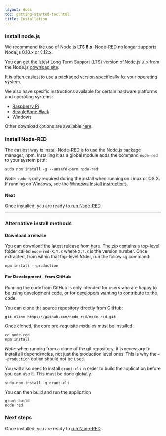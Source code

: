 ```yaml
---
layout: docs
toc: getting-started-toc.html
title: Installation
---
```


### Install node.js

We recommend the use of Node.js **LTS 8.x**. Node-RED no longer supports Node.js 0.10.x or 0.12.x.

You can get the latest Long Term Support (LTS) version of Node.js <code>8.x</code> from the Node.js [download site](https://nodejs.org/en/download/).

It is often easiest to use a [packaged version](https://nodejs.org/en/download/package-manager/)
specifically for your operating system.

We also have specific instructions available for certain hardware platforms and operating systems:

 - [Raspberry Pi](../hardware/raspberrypi)
 - [BeagleBone Black](../hardware/beagleboneblack)
 - [Windows](../platforms/windows)

Other download options are available [here](https://nodejs.org/dist/latest-v6.x/).

### Install Node-RED

The easiest way to install Node-RED is to use the Node.js
package manager, npm. Installing it as a global module adds the command `node-red`
to your system path:

    sudo npm install -g --unsafe-perm node-red

<div class="doc-callout">
<em>Note</em>: <code>sudo</code> is only required during the install when running on Linux or OS X. If
running on Windows, see the <a href="../platforms/windows">Windows Install instructions</a>.
</div>

#### Next

Once installed, you are ready to [run Node-RED](running).

----

### Alternative install methods

#### Download a release

You can download the latest release from [here](https://github.com/node-red/node-red/releases/latest).
The zip contains a top-level folder called `node-red-X.Y.Z` where `X.Y.Z` is the
version number. Once extracted, from within that top-level folder, run the
following command:

    npm install --production

#### For Development - from GitHub

Running the code from GitHub is only intended for users who are happy to be using
development code, or for developers wanting to contribute to the code.

You can clone the source repository directly from GitHub:

    git clone https://github.com/node-red/node-red.git

Once cloned, the core pre-requisite modules must be installed :

    cd node-red
    npm install

<div class="doc-callout">
<em>Note</em>: when running from a clone of the git repository, it is necessary
to install all dependencies, not just the production level ones. This is why the
 <code>--production</code> option should not be used.
</div>

You will also need to install `grunt-cli` in order to build the application before
you can use it. This must be done globally.

    sudo npm install -g grunt-cli

You can then build and run the application

    grunt build
    node red

### Next steps

Once installed, you are ready to [run Node-RED](running).
